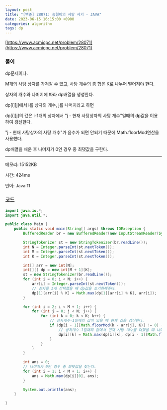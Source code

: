 ```yaml
---
layout: post
title: "[백준] 28071: 승형이의 사탕 사기 - JAVA"
date: 2023-06-15 16:15:00 +0900
categories: algorithm
tags: dp
---
```


[https://www.acmicpc.net/problem/28071](https://www.acmicpc.net/problem/28071)

### 풀이

dp문제이다.

M개의 사탕 상자를 가져갈 수 있고, 사탕 개수의 총 합은 K로 나누어 떨어져야 한다.

상자의 개수와 나머지에 따라 dp배열을 생성한다.

dp[i][j]에서 i를 상자의 개수, j를 나머지라고 하면

dp[i][j]의 값은 i-1개의 상자에서 "j - 현재 사탕상자의 사탕 개수"일때의 dp값을 이용하여 갱신한다.

"j - 현재 사탕상자의 사탕 개수"가 음수가 되면 안되기 때문에 Math.floorMod연산을 사용했다.

dp배열을 채운 후 나머지가 0인 경우 중 최댓값을 구한다.

---

메모리: 15152KB

시간: 424ms

언어: Java 11

### 코드

```java
import java.io.*;
import java.util.*;

public class Main {
    public static void main(String[] args) throws IOException {
        BufferedReader br = new BufferedReader(new InputStreamReader(System.in));

        StringTokenizer st = new StringTokenizer(br.readLine());
        int N = Integer.parseInt(st.nextToken());
        int M = Integer.parseInt(st.nextToken());
        int K = Integer.parseInt(st.nextToken());

        int[] arr = new int[N];
        int[][] dp = new int[M + 1][K];
        st = new StringTokenizer(br.readLine());
        for (int i = 0; i < N; i++) {
            arr[i] = Integer.parseInt(st.nextToken());
            // 상자를 1개 선택했을 때 dp값을 초기화해준다.
            dp[1][arr[i] % K] = Math.max(dp[1][arr[i] % K], arr[i]);
        }

        for (int i = 2; i < M + 1; i++) {
            for (int j = 0; j < N; j++) {
                for (int k = 0; k < K; k++) {
                    // 상자개수-1일때의 값이 있을 때 현재 값을 갱신한다.
                    if (dp[i - 1][Math.floorMod(k - arr[j], K)] != 0) {
                        // 상자개수-1일때의 값에서 현재 사탕 개수를 더했을 때 나머지가 k가 될 때와 비교해준다.
                        dp[i][k] = Math.max(dp[i][k], dp[i - 1][Math.floorMod(k - arr[j], K)] + arr[j]);
                    }
                }
            }
        }

        int ans = 0;
        // 나머지가 0인 경우 중 최댓값을 찾는다.
        for (int i = 1; i < M + 1; i++) {
            ans = Math.max(dp[i][0], ans);
        }

        System.out.println(ans);
    }

}
```

